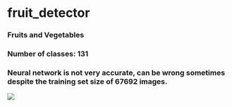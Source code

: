 # fruit_detector

### Fruits and Vegetables <br>
### Number of classes: 131 <br>
### Neural network is not very accurate, can be wrong sometimes despite the training set size of 67692 images.

![](demo/demo.gif)
